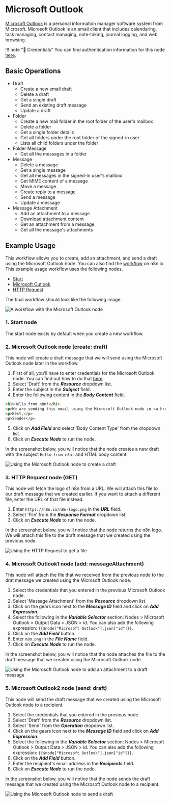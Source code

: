 # Microsoft Outlook

[Microsoft Outlook](https://outlook.live.com/) is a personal information manager software system from Microsoft. Microsoft Outlook is an email client that includes calendaring, task managing, contact managing, note-taking, journal logging, and web browsing.

!!! note "🔑 Credentials"
    You can find authentication information for this node [here](/integrations/credentials/microsoft/).


## Basic Operations

* Draft
    * Create a new email draft
    * Delete a draft
    * Get a single draft
    * Send an existing draft message
    * Update a draft
* Folder
    * Create a new mail folder in the root folder of the user's mailbox
    * Delete a folder
    * Get a single folder details
    * Get all folders under the root folder of the signed-in user
    * Lists all child folders under the folder
* Folder Message
    * Get all the messages in a folder
* Message
    * Delete a message
    * Get a single message
    * Get all messages in the signed-in user's mailbox
    * Get MIME content of a message
    * Move a message
    * Create reply to a message
    * Send a message
    * Update a message
* Message Attachment
    * Add an attachment to a message
    * Download attachment content
    * Get an attachment from a message
    * Get all the message's attachments

## Example Usage

This workflow allows you to create, add an attachment, and send a draft using the Microsoft Outlook node. You can also find the [workflow](https://n8n.io/workflows/867) on n8n.io. This example usage workflow uses the following nodes.
- [Start](/integrations/core-nodes/n8n-nodes-base.start/)
- [Microsoft Outlook]()
- [HTTP Request](/integrations/core-nodes/n8n-nodes-base.httpRequest/)

The final workflow should look like the following image.

![A workflow with the Microsoft Outlook node](/_images/integrations/nodes/microsoftoutlook/workflow.png)

### 1. Start node

The start node exists by default when you create a new workflow.

### 2. Microsoft Outlook node (create: draft)

This node will create a draft message that we will send using the Microsoft Outlook node later in the workflow.

1. First of all, you'll have to enter credentials for the Microsoft Outlook node. You can find out how to do that [here](/integrations/credentials/microsoft/).
2. Select 'Draft' from the ***Resource*** dropdown list.
3. Enter the subject in the ***Subject*** field.
4. Enter the following content in the ***Body Content*** field.
```html
<h1>Hello from n8n!</h1>
<p>We are sending this email using the Microsoft Outlook node in <a href="https://n8n.io">n8n</a></p>
<p>Best,</p>
<p>Sender</p>
```
5. Click on ***Add Field*** and select 'Body Content Type' from the dropdown list.
6. Click on ***Execute Node*** to run the node.

In the screenshot below, you will notice that the node creates a new draft with the subject `Hello from n8n!` and HTML body content.

![Using the Microsoft Outlook node to create a draft](/_images/integrations/nodes/microsoftoutlook/microsoftoutlook_node.png)

### 3. HTTP Request node (GET)

This node will fetch the logo of n8n from a URL. We will attach this file to our draft message that we created earlier. If you want to attach a different file, enter the URL of that file instead.

1. Enter `https://n8n.io/n8n-logo.png` in the ***URL*** field.
2. Select 'File' from the ***Response Format*** dropdown list.
3. Click on ***Execute Node*** to run the node.

In the screenshot below, you will notice that the node returns the n8n logo. We will attach this file to the draft message that we created using the previous node.

![Using the HTTP Request to get a file](/_images/integrations/nodes/microsoftoutlook/httprequest_node.png)

### 4. Microsoft Outlook1 node (add: messageAttachment)

This node will attach the file that we received from the previous node to the drat message we created using the Microsoft Outlook node.

1. Select the credentials that you entered in the previous Microsoft Outlook node.
2. Select 'Message Attachment' from the ***Resource*** dropdown list.
3. Click on the gears icon next to the ***Message ID*** field and click on ***Add Expression***.
4. Select the following in the ***Variable Selector*** section: Nodes > Microsoft Outlook > Output Data > JSON > id. You can also add the following expression: `{{$node["Microsoft Outlook"].json["id"]}}`.
5. Click on the ***Add Field*** button.
6. Enter `n8n.png` in the ***File Name*** field.
7. Click on ***Execute Node*** to run the node.

In the screenshot below, you will notice that the node attaches the file to the draft message that we created using the Microsoft Outlook node.

![Using the Microsoft Outlook node to add an attachment to a draft message](/_images/integrations/nodes/microsoftoutlook/microsoftoutlook1_node.png)

### 5. Microsoft Outlook2 node (send: draft)

This node will send the draft message that we created using the Microsoft Outlook node to a recipient.

1. Select the credentials that you entered in the previous node.
2. Select 'Draft' from the ***Resource*** dropdown list.
3. Select 'Send' from the ***Operation*** dropdown list.
4. Click on the gears icon next to the ***Message ID*** field and click on ***Add Expression***.
5. Select the following in the ***Variable Selector*** section: Nodes > Microsoft Outlook > Output Data > JSON > id. You can also add the following expression: `{{$node["Microsoft Outlook"].json["id"]}}`.
6. Click on the ***Add Field*** button.
7. Enter the recipient's email address in the ***Recipients*** field.
8. Click on ***Execute Node*** to run the node.

In the screenshot below, you will notice that the node sends the draft message that we created using the Microsoft Outlook node to a recipient.

![Using the Microsoft Outlook node to send a draft](/_images/integrations/nodes/microsoftoutlook/microsoftoutlook2_node.png)
